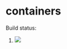 # containers

Build status:

1. [![](https://github.com/sam9807/containers-project/workflows/tests-Heap/badge.svg)](https://github.com/sam9807/containers-project/actions?query=workflow%3Atests-Heap)

